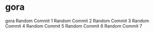 # gora
gora
Random Commit 1
Random Commit 2
Random Commit 3
Random Commit 4
Random Commit 5
Random Commit 6
Random Commit 7
